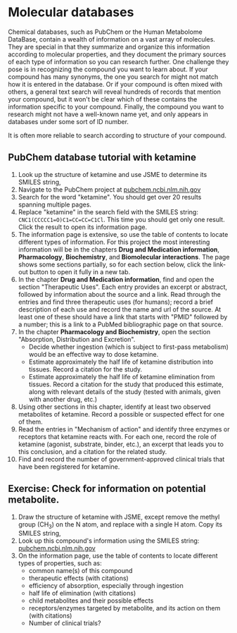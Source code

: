 # Molecular databases

Chemical databases, such as PubChem or the Human Metabolome DataBase, contain a wealth of information on a vast array of molecules. They are special in that they summarize and organize this information according to molecular properties, and they document the primary sources of each type of information so you can research further. One challenge they pose is in recognizing the compound you want to learn about. If your compound has many synonyms, the one you search for might not match how it is entered in the database. Or if your compound is often mixed with others, a general text search will reveal hundreds of records that mention your compound, but it won't be clear which of these contains the information specific to your compound. Finally, the compound you want to research might not have a well-known name yet, and only appears in databases under some sort of ID number.

It is often more reliable to search according to structure of your compound. 

## PubChem database tutorial with ketamine

1. Look up the structure of ketamine and use JSME to determine its SMILES string,
2. Navigate to the PubChem project at [pubchem.ncbi.nlm.nih.gov](https://pubchem.ncbi.nlm.nih.gov)
3. Search for the word "ketamine". You should get over 20 results spanning multiple pages.
4. Replace "ketamine" in the search field with the SMILES string: `CNC1(CCCCC1=O)C1=CC=CC=C1Cl`. This time you should get only one result. Click the result to open its information page.
5. The information page is extensive, so use the table of contents to locate different types of information. For this project the most interesting information will be in the chapters **Drug and Medication information**, **Pharmacology**, **Biochemistry**, and **Biomolecular interactions**. The page shows some sections partially, so for each section below, click the link-out button to open it fully in a new tab.
6. In the chapter **Drug and Medication information**, find and open the section "Therapeutic Uses". Each entry provides an excerpt or abstract, followed by information about the source and a link. Read through the entries and find three therapeutic uses (for humans); record a brief description of each use and record the name and url of the source. At least one of these should have a link that starts with "PMID" followed by a number; this is a link to a PubMed bibliographic page on that source.
7. In the chapter **Pharmacology and Biochemistry**, open the section "Absorption, Distribution and Excretion".
    - Decide whether ingestion (which is subject to first-pass metabolism) would be an effective way to dose ketamine.
    - Estimate approximately the half life of ketamine distribution into tissues. Record a citation for the study.
    - Estimate approximately the half life of ketamine elimination from tissues. Record a citation for the study that produced this estimate, along with relevant details of the study (tested with animals, given with another drug, etc.)
8. Using other sections in this chapter, identify at least two observed metabolites of ketamine. Record a possible or suspected effect for one of them.
9. Read the entries in "Mechanism of action" and identify three enzymes or receptors that ketamine reacts with. For each one, record the role of ketamine (agonist, substrate, binder, etc.), an excerpt that leads you to this conclusion, and a citation for the related study.
10. Find and record the number of government-approved clinical trials that have been registered for ketamine.


## Exercise: Check for information on potential metabolite.

1. Draw the structure of ketamine with JSME, except remove the methyl group (CH<sub>3</sub>) on the N atom, and replace with a single H atom. Copy its SMILES string,
2. Look up this compound's information using the SMILES string: [pubchem.ncbi.nlm.nih.gov](https://pubchem.ncbi.nlm.nih.gov)
3. On the information page, use the table of contents to locate different types of properties, such as:
    - common name(s) of this compound
    - therapeutic effects (with citations)
    - efficiency of absorption, especially through ingestion
    - half life of elimination (with citations)
    - child metabolites and their possible effects
    - receptors/enzymes targeted by metabolite, and its action on them (with citations)
    - Number of clinical trials?
